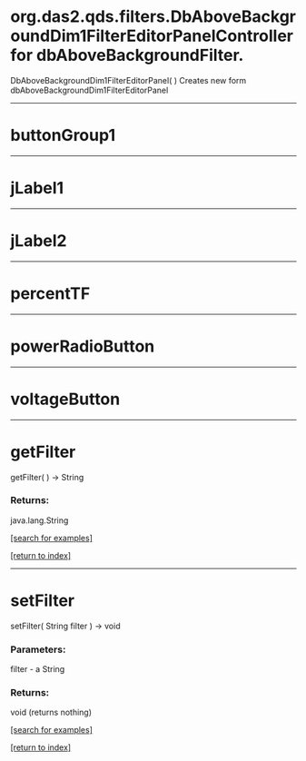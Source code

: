 # org.das2.qds.filters.DbAboveBackgroundDim1FilterEditorPanelController for dbAboveBackgroundFilter.
DbAboveBackgroundDim1FilterEditorPanel( )
Creates new form dbAboveBackgroundDim1FilterEditorPanel

***
<a name="buttonGroup1"></a>
# buttonGroup1



***
<a name="jLabel1"></a>
# jLabel1



***
<a name="jLabel2"></a>
# jLabel2



***
<a name="percentTF"></a>
# percentTF



***
<a name="powerRadioButton"></a>
# powerRadioButton



***
<a name="voltageButton"></a>
# voltageButton



***
<a name="getFilter"></a>
# getFilter
getFilter(  ) &rarr; String



### Returns:
java.lang.String


<a href="https://github.com/autoplot/dev/search?q=getFilter&unscoped_q=getFilter">[search for examples]</a>

<a href="https://github.com/autoplot/documentation/blob/master/javadoc/index-all.md">[return to index]</a>

***
<a name="setFilter"></a>
# setFilter
setFilter( String filter ) &rarr; void



### Parameters:
filter - a String

### Returns:
void (returns nothing)


<a href="https://github.com/autoplot/dev/search?q=setFilter&unscoped_q=setFilter">[search for examples]</a>

<a href="https://github.com/autoplot/documentation/blob/master/javadoc/index-all.md">[return to index]</a>

